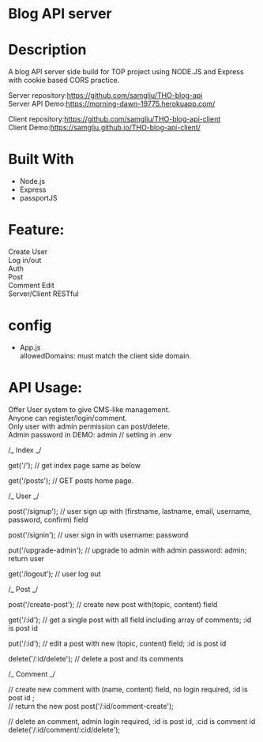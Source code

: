 # Blog API server

# Description

A blog API server side build for TOP project using NODE.JS and Express with cookie based CORS practice.

Server repository:https://github.com/samgliu/THO-blog-api  
Server API Demo:https://morning-dawn-19775.herokuapp.com/

Client repository:https://github.com/samgliu/THO-blog-api-client  
Client Demo:https://samgliu.github.io/THO-blog-api-client/

# Built With

-   Node.js
-   Express
-   passportJS

# Feature:

Create User  
Log in/out  
Auth  
Post  
Comment
Edit  
Server/Client
RESTful

# config

-   App.js  
    allowedDomains: must match the client side domain.

# API Usage:

Offer User system to give CMS-like management.  
Anyone can register/login/comment.  
Only user with admin permission can post/delete.  
Admin password in DEMO: admin // setting in .env

/_ Index _/

get('/'); // get index page same as below

get('/posts'); // GET posts home page.

/_ User _/

post('/signup'); // user sign up with (firstname, lastname, email, username, password, confirm) field

post('/signin'); // user sign in with username: password

put('/upgrade-admin'); // upgrade to admin with admin password: admin; return user

get('/logout'); // user log out

/_ Post _/

post('/create-post'); // create new post with(topic, content) field

get('/:id'); // get a single post with all field including array of comments; :id is post id

put('/:id'); // edit a post with new (topic, content) field; :id is post id

delete('/:id/delete'); // delete a post and its comments

/_ Comment _/

// create new comment with (name, content) field, no login required, :id is post id ;  
// return the new post
post('/:id/comment-create');

// delete an comment, admin login required, :id is post id, :cid is comment id
delete('/:id/comment/:cid/delete');
